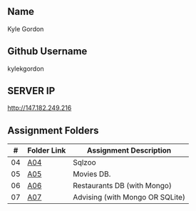 ## Name

Kyle Gordon

## Github Username

kylekgordon

## SERVER IP

http://147.182.249.216

##  Assignment Folders

|   #   | Folder Link | Assignment Description |
| :---: | ----------- | ---------------------- |
|    04   |      [A04](https://github.com/kylekgordon/5303-DB-GORDON/tree/master/A04)       |            Sqlzoo           |
|    05   |      [A05](https://github.com/kylekgordon/5303-DB-GORDON/tree/master/A05)       |            Movies DB.           |
|    06   |      [A06](https://github.com/kylekgordon/5303-DB-GORDON/tree/master/A06)       |            Restaurants DB (with Mongo)           |
|    07   |      [A07](https://github.com/kylekgordon/5303-DB-GORDON/tree/master/A07)       |            Advising (with Mongo OR SQLite)            |

